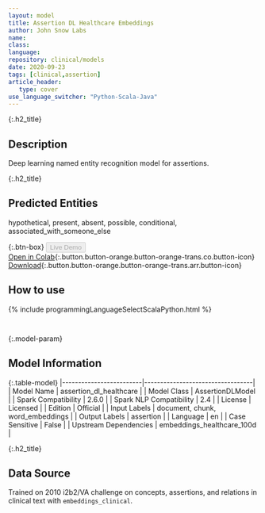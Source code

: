 ```yaml
---
layout: model
title: Assertion DL Healthcare Embeddings
author: John Snow Labs
name: 
class: 
language: 
repository: clinical/models
date: 2020-09-23
tags: [clinical,assertion]
article_header:
   type: cover
use_language_switcher: "Python-Scala-Java"
---
```


{:.h2_title}
## Description 
Deep learning named entity recognition model for assertions.

 {:.h2_title}
## Predicted Entities
hypothetical, present, absent, possible, conditional, associated_with_someone_else 

{:.btn-box}
<button class="button button-orange" disabled>Live Demo</button><br/>[Open in Colab](https://github.com/JohnSnowLabs/spark-nlp-workshop/blob/master/tutorials/Certification_Trainings/Healthcare/2.Clinical_Assertion_Model.ipynb){:.button.button-orange.button-orange-trans.co.button-icon}<br/>[Download](https://s3.amazonaws.com/auxdata.johnsnowlabs.com/clinical/models/assertion_dl_healthcare_en_2.6.0_2.4_1600849811713.zip){:.button.button-orange.button-orange-trans.arr.button-icon}<br/>

## How to use 
<div class="tabs-box" markdown="1">

{% include programmingLanguageSelectScalaPython.html %}

```python

```

```scala

```
</div>



{:.model-param}
## Model Information
{:.table-model}
|-------------------------|----------------------------------|
| Model Name              | assertion_dl_healthcare          |
| Model Class             | AssertionDLModel                 |
| Spark Compatibility     | 2.6.0                            |
| Spark NLP Compatibility | 2.4                              |
| License                 | Licensed                         |
| Edition                 | Official                         |
| Input Labels            | document, chunk, word_embeddings |
| Output Labels           | assertion                        |
| Language                | en                               |
| Case Sensitive          | False                            |
| Upstream Dependencies   | embeddings_healthcare_100d       |





{:.h2_title}
## Data Source
Trained on 2010 i2b2/VA challenge on concepts, assertions, and relations in clinical text with `embeddings_clinical`.

